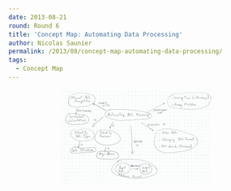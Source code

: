 ```yaml
---
date: 2013-08-21
round: Round 6
title: 'Concept Map: Automating Data Processing'
author: Nicolas Saunier
permalink: /2013/08/concept-map-automating-data-processing/
tags:
  - Concept Map
---
```

<p style="text-align: center;">
  <a href="/uploads/2013/08/6-1-concept-map.jpg"><img class="size-medium wp-image-4005 aligncenter" title="Concept Map for Automating Data Processing" alt="6-1-concept-map" src="/uploads/2013/08/6-1-concept-map-300x187.jpg" width="300" height="187" /></a>
</p>
